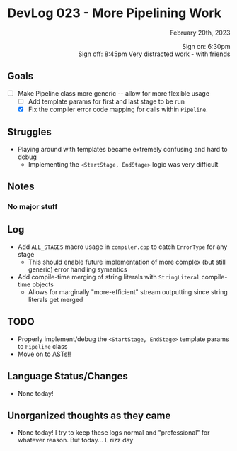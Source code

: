 # DevLog 023 - More Pipelining Work
<div align="right">
February 20th, 2023

Sign on: 6:30pm\
Sign off: 8:45pm
Very distracted work - with friends
</div>

## Goals
- [ ] Make Pipeline class more generic -- allow for more flexible usage
  - [ ] Add template params for first and last stage to be run
  - [x] Fix the compiler error code mapping for calls within `Pipeline`.

## Struggles
- Playing around with templates became extremely confusing and hard to debug
  - Implementing the `<StartStage, EndStage>` logic was very difficult

## Notes
### No major stuff

## Log
- Add `ALL_STAGES` macro usage in `compiler.cpp` to catch `ErrorType` for any stage
  - This should enable future implementation of more complex (but still generic) error handling symantics
- Add compile-time merging of string literals with `StringLiteral` compile-time objects
  - Allows for marginally "more-efficient" stream outputting since string literals get merged

## TODO
- Properly implement/debug the `<StartStage, EndStage>` template params to `Pipeline` class
- Move on to ASTs!!

## Language Status/Changes
- None today!

## Unorganized thoughts as they came
- None today!
I try to keep these logs normal and "professional" for whatever reason. But today... L rizz day